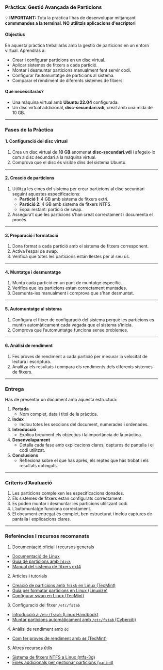 ### Pràctica: **Gestió Avançada de Particions**  

💡 **IMPORTANT:** Tota la pràctica l'has de desenvolupar mitjançant **commmandes a la terminal**. **NO utilitzis aplicacions d'escriptori**

#### **Objectius**
En aquesta pràctica treballaràs amb la gestió de particions en un entorn virtual. Aprendràs a:
- Crear i configurar particions en un disc virtual.
- Aplicar sistemes de fitxers a cada partició.
- Montar i desmuntar particions manualment fent servir codi.
- Configurar l’automuntatge de particions al sistema.
- Comparar el rendiment de diferents sistemes de fitxers.

#### **Què necessitaràs?**
- Una màquina virtual amb **Ubuntu 22.04** configurada.
- Un disc virtual addicional, **disc-secundari.vdi**, creat amb una mida de 10 GB.

---

### **Fases de la Pràctica**

#### **1. Configuració del disc virtual**
1. Crea un disc virtual de **10 GB** anomenat **disc-secundari.vdi** i afegeix-lo com a disc secundari a la màquina virtual.
2. Comprova que el disc és visible dins del sistema Ubuntu.

---

#### **2. Creació de particions**
1. Utilitza les eines del sistema per crear particions al disc secundari seguint aquestes especificacions:
   - **Partició 1**: 4 GB amb sistema de fitxers ext4.
   - **Partició 2**: 4 GB amb sistema de fitxers NTFS.
   - Espai restant: partició de swap.
2. Assegura’t que les particions s’han creat correctament i documenta el procés.

---

#### **3. Preparació i formatació**
1. Dona format a cada partició amb el sistema de fitxers corresponent.
2. Activa l’espai de swap.
3. Verifica que totes les particions estan llestes per al seu ús.

---

#### **4. Muntatge i desmuntatge**
1. Munta cada partició en un punt de muntatge específic.
2. Verifica que les particions estan correctament muntades.
3. Desmunta-les manualment i comprova que s’han desmuntat.

---

#### **5. Automuntatge al sistema**
1. Configura el fitxer de configuració del sistema perquè les particions es muntin automàticament cada vegada que el sistema s’inicia.
2. Comprova que l’automuntatge funciona sense problemes.

---

#### **6. Anàlisi de rendiment**
1. Fes proves de rendiment a cada partició per mesurar la velocitat de lectura i escriptura.
2. Analitza els resultats i compara els rendiments dels diferents sistemes de fitxers.

---

### **Entrega**
Has de presentar un document amb aquesta estructura:

1. **Portada**
   - Nom complet, data i títol de la pràctica.
2. **Índex**
   - Inclou totes les seccions del document, numerades i ordenades.
3. **Introducció**
   - Explica breument els objectius i la importància de la pràctica.
4. **Desenvolupament**
   - Detalla cada fase amb explicacions clares, captures de pantalla i el codi utilitzat.
5. **Conclusions**
   - Reflexiona sobre el que has après, els reptes que has trobat i els resultats obtinguts.

---

### **Criteris d’Avaluació**
1. Les particions compleixen les especificacions donades.
2. Els sistemes de fitxers estan configurats correctament.
3. Es poden muntar i desmuntar les particions utilitzant codi.
4. L’automuntatge funciona correctament.
5. El document entregat és complet, ben estructurat i inclou captures de pantalla i explicacions clares.

---

### **Referències i recursos recomanats**

1. Documentació oficial i recursos generals
- [Documentació de Linux](https://www.kernel.org/doc/html/latest/)
- [Guia de particions amb `fdisk`](https://linux.die.net/man/8/fdisk)
- [Manual del sistema de fitxers ext4](https://ext4.wiki.kernel.org/)

2. Articles i tutorials
- [Creació de particions amb `fdisk` en Linux (TecMint)](https://www.tecmint.com/create-partitions-in-linux/)
- [Guia per formatar particions en Linux (Linuxize)](https://linuxize.com/post/how-to-format-disk-partitions-in-linux/)
- [Configurar swap en Linux (TecMint)](https://www.tecmint.com/create-and-activate-swap-partition-in-linux/)

3. Configuració del fitxer `/etc/fstab`
- [Introducció a `/etc/fstab` (Linux Handbook)](https://linuxhandbook.com/fstab/)
- [Muntar particions automàticament amb `/etc/fstab` (Cyberciti)](https://www.cyberciti.biz/faq/linux-fstab-example/)

4. Anàlisi de rendiment amb `dd`
- [Com fer proves de rendiment amb `dd` (TecMint)](https://www.tecmint.com/test-hard-disk-performance-in-linux/)

5. Altres recursos útils
- [Sistema de fitxers NTFS a Linux (ntfs-3g)](https://wiki.archlinux.org/title/NTFS-3G)
- [Eines addicionals per gestionar particions (`parted`)](https://www.gnu.org/software/parted/manual/)
